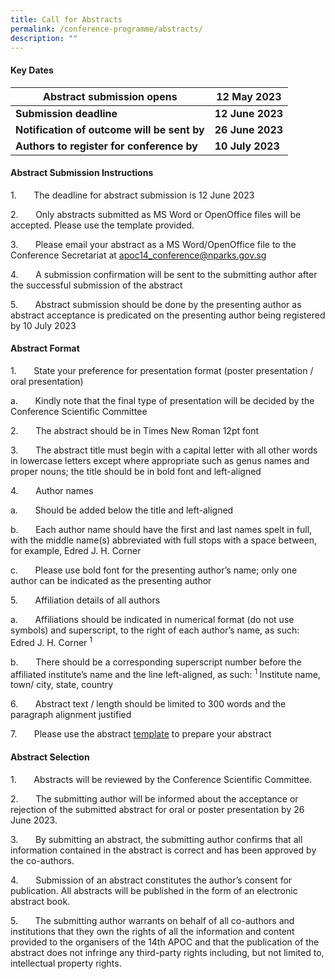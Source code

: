 ```yaml
---
title: Call for Abstracts
permalink: /conference-programme/abstracts/
description: ""
---
```

#### **Key Dates**


| Abstract submission opens | 12 May 2023 | 
| -------- | -------- | 
| **Submission deadline**     | **12 June 2023**     | 
|**Notification of outcome will be sent by**     | **26 June 2023**     |
|**Authors to register for conference by**     | **10 July 2023**     |

#### **Abstract Submission Instructions**

1.&nbsp;&nbsp;&nbsp;&nbsp;&nbsp;&nbsp; The deadline for abstract submission is 12 June 2023

2.&nbsp;&nbsp;&nbsp;&nbsp;&nbsp;&nbsp; Only abstracts submitted as MS Word or OpenOffice files will be accepted. Please use the template provided.

3.&nbsp;&nbsp;&nbsp;&nbsp;&nbsp;&nbsp; Please email your abstract as a MS Word/OpenOffice file to the Conference Secretariat at [apoc14\_conference@nparks.gov.sg](mailto:apoc14_conference@nparks.gov.sg)

4.&nbsp;&nbsp;&nbsp;&nbsp;&nbsp;&nbsp; A submission confirmation will be sent to the submitting author after the successful submission of the abstract

5.&nbsp;&nbsp;&nbsp;&nbsp;&nbsp;&nbsp; Abstract submission should be done by the presenting author as abstract acceptance is predicated on the presenting author being registered by 10 July 2023

#### **Abstract Format**

1.&nbsp;&nbsp;&nbsp;&nbsp;&nbsp;&nbsp; State your preference for presentation format (poster presentation / oral presentation)

a.&nbsp;&nbsp;&nbsp;&nbsp;&nbsp;&nbsp; Kindly note that the final type of presentation will be decided by the Conference Scientific Committee

2.&nbsp;&nbsp;&nbsp;&nbsp;&nbsp;&nbsp; The abstract should be in Times New Roman 12pt font

3.&nbsp;&nbsp;&nbsp;&nbsp;&nbsp;&nbsp; The abstract title must begin with a capital letter with all other words in lowercase letters except where appropriate such as genus names and proper nouns; the title should be in bold font and left-aligned

4.&nbsp;&nbsp;&nbsp;&nbsp;&nbsp;&nbsp; Author names

a.&nbsp;&nbsp;&nbsp;&nbsp;&nbsp;&nbsp; Should be added below the title and left-aligned

b.&nbsp;&nbsp;&nbsp;&nbsp;&nbsp;&nbsp; Each author name should have the first and last names spelt in full, with the middle name(s) abbreviated with full stops with a space between, for example, Edred J. H. Corner

c.&nbsp;&nbsp;&nbsp;&nbsp;&nbsp;&nbsp; Please use bold font for the presenting author’s name; only one author can be indicated as the presenting author

5.&nbsp;&nbsp;&nbsp;&nbsp;&nbsp;&nbsp; Affiliation details of all authors

a.&nbsp;&nbsp;&nbsp;&nbsp;&nbsp;&nbsp; Affiliations should be indicated in numerical format (do not use symbols) and superscript, to the right of each author’s name, as such: Edred J. H. Corner <sup>1 </sup>

b.&nbsp;&nbsp;&nbsp;&nbsp;&nbsp;&nbsp; There should be a corresponding superscript number before the affiliated institute’s name and the line left-aligned, as such: <sup>1 </sup> Institute name, town/ city, state, country

6.&nbsp;&nbsp;&nbsp;&nbsp;&nbsp;&nbsp; Abstract text / length should be limited to 300 words and the paragraph alignment justified

7.&nbsp;&nbsp;&nbsp;&nbsp;&nbsp;&nbsp; Please use the abstract [template]() to prepare your abstract

#### **Abstract Selection**

1.&nbsp;&nbsp;&nbsp;&nbsp;&nbsp;&nbsp; Abstracts will be reviewed by the Conference Scientific Committee.

2.&nbsp;&nbsp;&nbsp;&nbsp;&nbsp;&nbsp; The submitting author will be informed about the acceptance or rejection of the submitted abstract for oral or poster presentation by 26 June 2023.

3.&nbsp;&nbsp;&nbsp;&nbsp;&nbsp;&nbsp; By submitting an abstract, the submitting author confirms that all information contained in the abstract is correct and has been approved by the co-authors.

4.&nbsp;&nbsp;&nbsp;&nbsp;&nbsp;&nbsp; Submission of an abstract constitutes the author’s consent for publication. All abstracts will be published in the form of an electronic abstract book.

5.&nbsp;&nbsp;&nbsp;&nbsp;&nbsp;&nbsp; The submitting author warrants on behalf of all co-authors and institutions that they own the rights of all the information and content provided to the organisers of the 14th APOC and that the publication of the abstract does not infringe any third-party rights including, but not limited to, intellectual property rights.